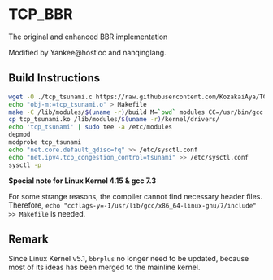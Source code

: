 # TCP_BBR
The original and enhanced BBR implementation

Modified by Yankee@hostloc and nanqinglang.

## Build Instructions

```Bash
wget -O ./tcp_tsunami.c https://raw.githubusercontent.com/KozakaiAya/TCP_BBR/master/Master/tcp_tsunami.c
echo "obj-m:=tcp_tsunami.o" > Makefile
make -C /lib/modules/$(uname -r)/build M=`pwd` modules CC=/usr/bin/gcc
cp tcp_tsunami.ko /lib/modules/$(uname -r)/kernel/drivers/
echo 'tcp_tsunami' | sudo tee -a /etc/modules
depmod
modprobe tcp_tsunami
echo "net.core.default_qdisc=fq" >> /etc/sysctl.conf
echo "net.ipv4.tcp_congestion_control=tsunami" >> /etc/sysctl.conf
sysctl -p
```

**Special note for Linux Kernel 4.15 & gcc 7.3**

For some strange reasons, the compiler cannot find necessary header files. Therefore, ```echo "ccflags-y=-I/usr/lib/gcc/x86_64-linux-gnu/7/include" >> Makefile``` is needed.

## Remark

Since Linux Kernel v5.1, `bbrplus` no longer need to be updated, because most of its ideas has been merged to the mainline kernel.